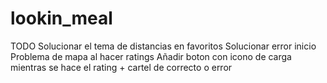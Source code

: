 # lookin_meal

TODO
Solucionar el tema de distancias en favoritos
Solucionar error inicio
Problema de mapa al hacer ratings
Añadir boton con icono de carga mientras se hace el rating + cartel de correcto o error


 
